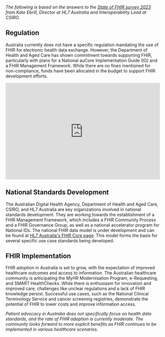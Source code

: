 *The following is based on the answers to the [State of FHIR survey 2023](https://fire.ly/blog/fhir-maturity-and-adoption-around-the-world/) from Kate Ebrill, Director at HL7 Australia and Interoperability Lead at CSIRO.*

## Regulation

Australia currently does not have a specific regulation mandating the use of FHIR for electronic health data exchange. However, the Department of Health and Aged Care has shown commitment towards supporting FHIR, particularly with plans for a National auCore Implementation Guide (IG) and a FHIR Management Framework. While there are no fines mentioned for non-compliance, funds have been allocated in the budget to support FHIR development efforts.

<iframe width="100%" height="315" src="https://www.youtube.com/embed/videoseries?si=VGqGNAR924Kjy69s&amp;list=PLAPVWVA2xKFieeMw9bY7btYVU-zOasNwr" title="YouTube video player" frameborder="0" allow="accelerometer; autoplay; clipboard-write; encrypted-media; gyroscope; picture-in-picture; web-share" referrerpolicy="strict-origin-when-cross-origin" allowfullscreen></iframe>

## National Standards Development

The Australian Digital Health Agency, Department of Health and Aged Care, CSIRO, and HL7 Australia are key organizations involved in national standards development. They are working towards the establishment of a FHIR Management Framework, which includes a FHIR Community Process and a FHIR Governance Group, as well as a national accelerator program for National IDs. The national FHIR data model is under development and can be found at [HL7 Australia's FHIR Core page](https://build.fhir.org/ig/hl7au/au-fhir-core/). This model forms the basis for several specific use case standards being developed.

## FHIR Implementation

FHIR adoption in Australia is set to grow, with the expectation of improved healthcare outcomes and access to information. The Australian healthcare community is anticipating the MyHR Modernisation Program, e-Requesting, and SMART HealthChecks. While there is enthusiasm for innovation and improved care, challenges like unclear regulations and a lack of FHIR knowledge persist. Successful use cases, such as the National Clinical Terminology Service and cancer screening registries, demonstrate the potential of FHIR to lower costs and improve information access.

*Patient advocacy in Australia does not specifically focus on health data standards, and the rate of FHIR adoption is currently moderate. The community looks forward to more explicit benefits as FHIR continues to be implemented in various healthcare scenarios.*
